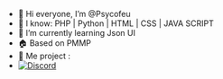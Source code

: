 - 👋 Hi everyone, I’m @Psycofeu
- 👀 I know: PHP | Python | HTML | CSS | JAVA SCRIPT
- 🌱 I’m currently learning Json UI
- 🏠 Based on PMMP
- 🚧 Me project :
- [![Discord](https://img.shields.io/badge/discord-93%20online-brightgreen)](https://discord.gg/vanillamcbe)

